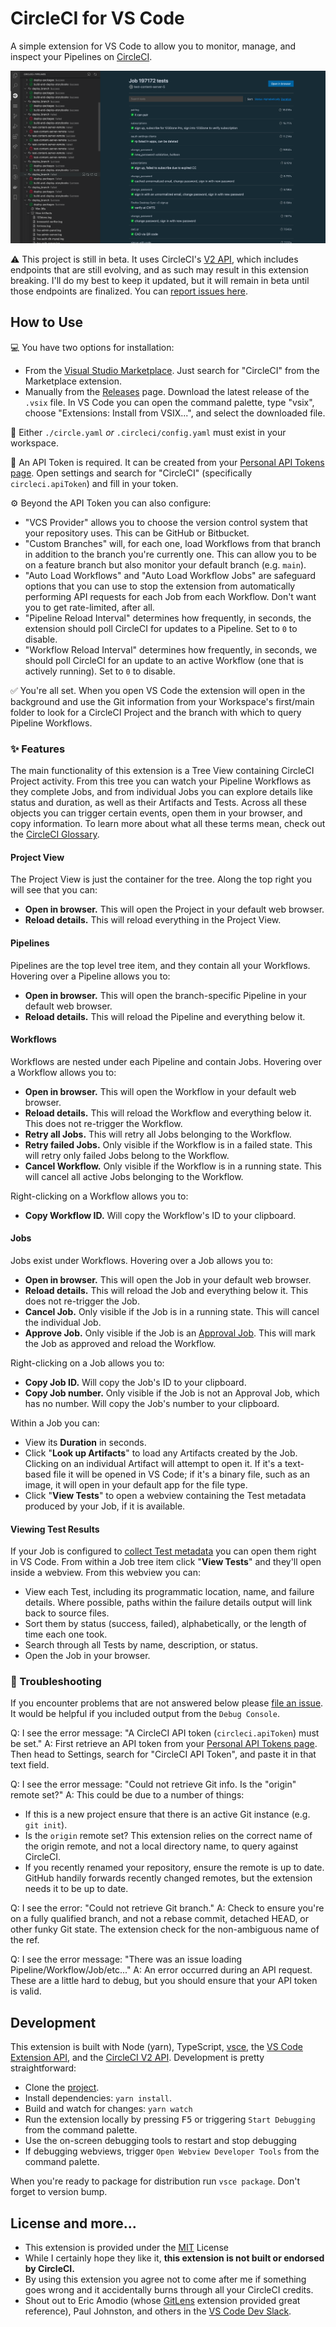 # CircleCI for VS Code

A simple extension for VS Code to allow you to monitor, manage, and inspect your Pipelines on [CircleCI](https://circleci.com).

![Preview image](./preview.png)

⚠️ This project is still in beta. It uses CircleCI's [V2 API](https://circleci.com/docs/api/v2/), which includes endpoints that are still evolving, and as such may result in this extension breaking. I'll do my best to keep it updated, but it will remain in beta until those endpoints are finalized. You can [report issues here](https://github.com/jodyheavener/circleci-vscode/issues).

## How to Use

💻 You have two options for installation:

- From the [Visual Studio Marketplace](https://marketplace.visualstudio.com/items?itemName=jodyh.circleci-vscode). Just search for "CircleCI" from the Marketplace extension.
- Manually from the [Releases](https://github.com/jodyheavener/circleci-vscode/releases) page. Download the latest release of the `.vsix` file. In VS Code you can open the command palette, type "vsix", choose "Extensions: Install from VSIX...", and select the downloaded file.

📝 Either `./circle.yaml` _or_ `.circleci/config.yaml` must exist in your workspace.

🔑 An API Token is required. It can be created from your [Personal API Tokens page](https://app.circleci.com/settings/user/tokens). Open settings and search for "CircleCI" (specifically `circleci.apiToken`) and fill in your token.

⚙️ Beyond the API Token you can also configure:

- "VCS Provider" allows you to choose the version control system that your repository uses. This can be GitHub or Bitbucket.
- "Custom Branches" will, for each one, load Workflows from that branch in addition to the branch you're currently one. This can allow you to be on a feature branch but also monitor your default branch (e.g. `main`).
- "Auto Load Workflows" and "Auto Load Workflow Jobs" are safeguard options that you can use to stop the extension from automatically performing API requests for each Job from each Workflow. Don't want you to get rate-limited, after all.
- "Pipeline Reload Interval" determines how frequently, in seconds, the extension should poll CircleCI for updates to a Pipeline. Set to `0` to disable.
- "Workflow Reload Interval" determines how frequently, in seconds, we should poll CircleCI for an update to an active Workflow (one that is actively running). Set to `0` to disable.

✅ You're all set. When you open VS Code the extension will open in the background and use the Git information from your Workspace's first/main folder to look for a CircleCI Project and the branch with which to query Pipeline Workflows.

### ✨ Features

The main functionality of this extension is a Tree View containing CircleCI Project activity. From this tree you can watch your Pipeline Workflows as they complete Jobs, and from individual Jobs you can explore details like status and duration, as well as their Artifacts and Tests. Across all these objects you can trigger certain events, open them in your browser, and copy information. To learn more about what all these terms mean, check out the [CircleCI Glossary](https://circleci.com/docs/2.0/pipelines/).

#### Project View

The Project View is just the container for the tree. Along the top right you will see that you can:

- **Open in browser.** This will open the Project in your default web browser.
- **Reload details.** This will reload everything in the Project View.

#### Pipelines

Pipelines are the top level tree item, and they contain all your Workflows. Hovering over a Pipeline allows you to:

- **Open in browser.** This will open the branch-specific Pipeline in your default web browser.
- **Reload details.** This will reload the Pipeline and everything below it.

#### Workflows

Workflows are nested under each Pipeline and contain Jobs. Hovering over a Workflow allows you to:

- **Open in browser.** This will open the Workflow in your default web browser.
- **Reload details.** This will reload the Workflow and everything below it. This does not re-trigger the Workflow.
- **Retry all Jobs.** This will retry all Jobs belonging to the Workflow.
- **Retry failed Jobs.** Only visible if the Workflow is in a failed state. This will retry only failed Jobs belong to the Workflow.
- **Cancel Workflow.** Only visible if the Workflow is in a running state. This will cancel all active Jobs belonging to the Workflow.

Right-clicking on a Workflow allows you to:

- **Copy Workflow ID.** Will copy the Workflow's ID to your clipboard.

#### Jobs

Jobs exist under Workflows. Hovering over a Job allows you to:

- **Open in browser.** This will open the Job in your default web browser.
- **Reload details.** This will reload the Job and everything below it. This does not re-trigger the Job.
- **Cancel Job.** Only visible if the Job is in a running state. This will cancel the individual Job.
- **Approve Job.** Only visible if the Job is an [Approval Job](https://circleci.com/docs/2.0/sample-config/#approval-job). This will mark the Job as approved and reload the Workflow.

Right-clicking on a Job allows you to:

- **Copy Job ID.** Will copy the Job's ID to your clipboard.
- **Copy Job number.** Only visible if the Job is not an Approval Job, which has no number. Will copy the Job's number to your clipboard.

Within a Job you can:

- View its **Duration** in seconds.
- Click "**Look up Artifacts**" to load any Artifacts created by the Job. Clicking on an individual Artifact will attempt to open it. If it's a text-based file it will be opened in VS Code; if it's a binary file, such as an image, it will open in your default app for the file type.
- Click "**View Tests**" to open a webview containing the Test metadata produced by your Job, if it is available.

#### Viewing Test Results

If your Job is configured to [collect Test metadata](https://circleci.com/docs/2.0/collect-test-data/) you can open them right in VS Code. From within a Job tree item click "**View Tests**" and they'll open inside a webview. From this webview you can:

- View each Test, including its programmatic location, name, and failure details. Where possible, paths within the failure details output will link back to source files.
- Sort them by status (success, failed), alphabetically, or the length of time each one took.
- Search through all Tests by name, description, or status.
- Open the Job in your browser.

### 🤔 Troubleshooting

If you encounter problems that are not answered below please [file an issue](https://github.com/jodyheavener/circleci-vscode/issues). It would be helpful if you included output from the `Debug Console`.

Q: I see the error message: "A CircleCI API token (`circleci.apiToken`) must be set."
A: First retrieve an API token from your [Personal API Tokens page](https://app.circleci.com/settings/user/tokens). Then head to Settings, search for "CircleCI API Token", and paste it in that text field.

Q: I see the error message: "Could not retrieve Git info. Is the "origin" remote set?"
A: This could be due to a number of things:
  - If this is a new project ensure that there is an active Git instance (e.g. `git init`).
  - Is the `origin` remote set? This extension relies on the correct name of the origin remote, and not a local directory name, to query against CircleCI.
  - If you recently renamed your repository, ensure the remote is up to date. GitHub handily forwards recently changed remotes, but the extension needs it to be up to date.

Q: I see the error: "Could not retrieve Git branch."
A: Check to ensure you're on a fully qualified branch, and not a rebase commit, detached HEAD, or other funky Git state. The extension check for the non-ambiguous name of the ref.

Q: I see the error message: "There was an issue loading Pipeline/Workflow/Job/etc..."
A: An error occurred during an API request. These are a little hard to debug, but you should ensure that your API token is valid.

## Development

This extension is built with Node (yarn), TypeScript, [vsce](https://github.com/microsoft/vscode-vsce), the [VS Code Extension API](https://code.visualstudio.com/api), and the [CircleCI V2 API](https://www.npmjs.com/package/circle-client). Development is pretty straightforward:

- Clone the [project](https://github.com/jodyheavener/circleci-vscode).
- Install dependencies: `yarn install`.
- Build and watch for changes: `yarn watch`
- Run the extension locally by pressing <kbd>F5</kbd> or triggering `Start Debugging` from the command palette.
- Use the on-screen debugging tools to restart and stop debugging
- If debugging webviews, trigger `Open Webview Developer Tools` from the command palette.

When you're ready to package for distribution run `vsce package`. Don't forget to version bump.

## License and more...

- This extension is provided under the [MIT](./LICENSE) License
- While I certainly hope they like it, **this extension is not built or endorsed by CircleCI.**
- By using this extension you agree not to come after me if something goes wrong and it accidentally burns through all your CircleCI credits.
- Shout out to Eric Amodio (whose [GitLens](https://github.com/eamodio/vscode-gitlens) extension provided great reference), Paul Johnston, and others in the [VS Code Dev Slack](https://aka.ms/vscode-dev-community).
